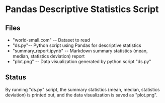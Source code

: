 # Pandas Descriptive Statistics Script

## Files

* "world-small.com" -- Dataset to read
* "ds.py"-- Python script using Pandas for descriptive statistics
* "summary_report.ipynb" -- Markdown summary statistics (mean, median, statistics deviation) report
* "plot.png" -- Data visualization generated by python script "ds.py"

## Status

By running "ds.py" script, the summary statistics (mean, median, statistics deviation) is printed out, and the data visualization is saved as "plot.png".
